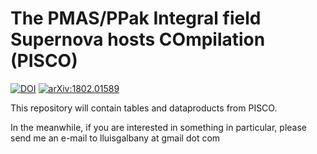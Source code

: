 # The PMAS/PPak Integral field Supernova hosts COmpilation (PISCO)

[![DOI](https://zenodo.org/badge/1172088.svg)](https://zenodo.org/badge/latestdoi/1172088)
[![arXiv:1802.01589](https://img.shields.io/badge/astro--ph.GA-arXiv%3A1802.01589-B31B1B.svg)](https://arxiv.org/abs/1802.01589)

This repository will contain tables and dataproducts from PISCO. 

In the meanwhile, if you are interested in something in particular, please send me an e-mail to lluisgalbany at gmail dot com
